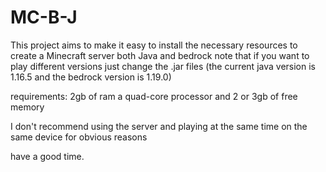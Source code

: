 # MC-B-J 

This project aims to make it easy to install the necessary resources to create a Minecraft server both Java and bedrock note that if you want to play different versions just change the .jar files (the current java version is 1.16.5 and the bedrock version is 1.19.0)

requirements: 2gb of ram a quad-core processor and 2 or 3gb of free memory 

I don't recommend using the server and playing at the same time on the same device for obvious reasons

 have a good time.
